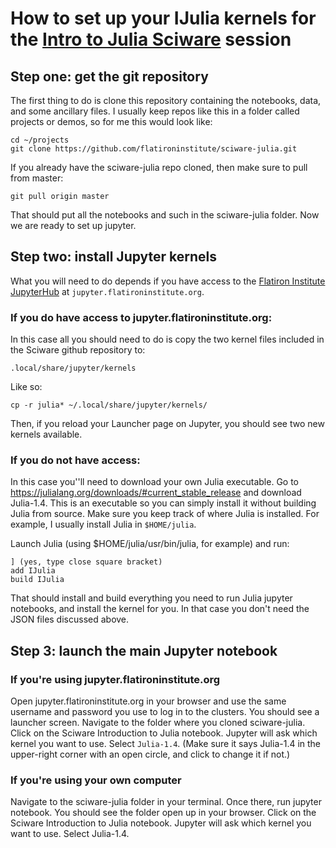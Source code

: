 # How to set up your IJulia kernels for the [Intro to Julia Sciware](https://github.com/flatironinstitute/learn-sciware-dev/tree/master/08_Julia) session

## Step one: get the git repository

The first thing to do is clone this repository containing the notebooks, data, and some ancillary files. I usually keep repos like this in a folder called projects or demos, so for me this would look like:

    cd ~/projects
    git clone https://github.com/flatironinstitute/sciware-julia.git

If you already have the sciware-julia repo cloned, then make sure to pull from master:

    git pull origin master

That should put all the notebooks and such in the sciware-julia folder. Now we are ready to set up jupyter.

## Step two: install Jupyter kernels

What you will need to do depends if you have access to the [Flatiron Institute JupyterHub](https://docs.simonsfoundation.org/index.php/Public:JupyterHub) at `jupyter.flatironinstitute.org`.

### If you do have access to jupyter.flatironinstitute.org:

In this case all you should need to do is copy the two kernel files included in the Sciware github repository to:

    .local/share/jupyter/kernels

Like so:

    cp -r julia* ~/.local/share/jupyter/kernels/

Then, if you reload your Launcher page on Jupyter, you should see two new kernels available.

### If you do not have access:

In this case you''ll need to download your own Julia executable. Go to https://julialang.org/downloads/#current_stable_release and download Julia-1.4. This is an executable so you can simply install it without building Julia from source. Make sure you keep track of where Julia is installed. For example, I usually install Julia in `$HOME/julia`.

Launch Julia (using $HOME/julia/usr/bin/julia, for example) and run:

    ] (yes, type close square bracket)
    add IJulia
    build IJulia

That should install and build everything you need to run Julia jupyter notebooks, and install the kernel for you. In that case you don't need the JSON files discussed above.

## Step 3: launch the main Jupyter notebook

### If you're using jupyter.flatironinstitute.org

Open jupyter.flatironinstitute.org in your browser and use the same username and password you use to log in to the clusters. You should see a launcher screen. Navigate to the folder where you cloned sciware-julia. Click on the Sciware Introduction to Julia notebook. Jupyter will ask which kernel you want to use. Select `Julia-1.4`. (Make sure it says Julia-1.4 in the upper-right corner with an open circle, and click to change it if not.)

### If you're using your own computer

Navigate to the sciware-julia folder in your terminal. Once there, run jupyter notebook. You should see the folder open up in your browser. Click on the Sciware Introduction to Julia notebook. Jupyter will ask which kernel you want to use. Select Julia-1.4.


